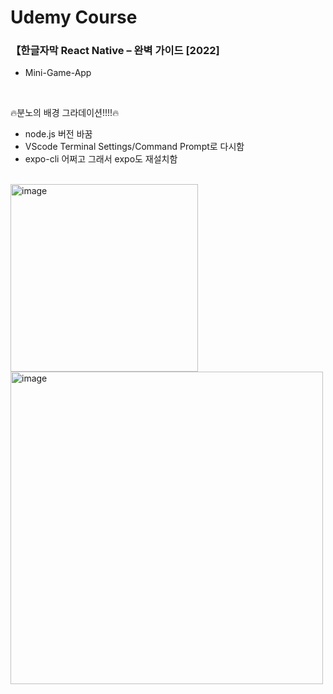 # Udemy Course
### 【한글자막 React Native – 완벽 가이드 [2022]

- Mini-Game-App
<br>

🔥분노의 배경 그라데이션!!!!🔥
<br>
- node.js 버전 바꿈 <br>
- VScode Terminal Settings/Command Prompt로 다시함 <br>
- expo-cli 어쩌고 그래서 expo도 재설치함 <br>
<br>
<img width="300" alt="image" src="https://user-images.githubusercontent.com/59243729/202198956-4fda4f3c-7190-442f-ac35-d48a01dca0d0.png">
<img width="500" alt="image" src="https://user-images.githubusercontent.com/59243729/202198177-ef648e8c-d9db-433b-90ee-89e023152d11.png">


